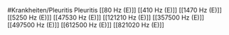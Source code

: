 #Krankheiten/Pleuritis
Pleuritis
[[80 Hz (E)]]
[[410 Hz (E)]]
[[1470 Hz (E)]]
[[5250 Hz (E)]]
[[47530 Hz (E)]]
[[121210 Hz (E)]]
[[357500 Hz (E)]]
[[497500 Hz (E)]]
[[612500 Hz (E)]]
[[821020 Hz (E)]]